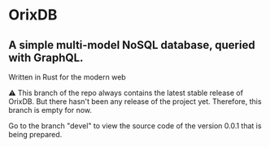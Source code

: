 OrixDB
======
## A simple multi-model NoSQL database, queried with GraphQL. 

Written in Rust for the modern web


⚠️ This branch of the repo always contains the latest stable release of OrixDB.
But there hasn't been any release of the project yet.
Therefore, this branch is empty for now.

Go to the branch "devel" to view the source code of the version 0.0.1 that is being prepared.
